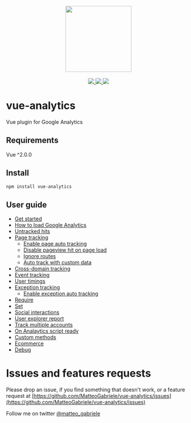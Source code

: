 <p align="center">
<img src="http://i.imgur.com/whvHAT6.png" width="180" />
<br>
<br>
<a href="https://badge.fury.io/js/vue-analytics">
 <img src="https://badge.fury.io/js/vue-analytics.svg" />
<a/>

 <a href="https://www.npmjs.com/package/vue-analytics">
  <img src="https://img.shields.io/npm/dm/vue-analytics.svg" />
 <a/>

 <a href="https://travis-ci.org/MatteoGabriele/vue-analytics">
  <img src="https://travis-ci.org/MatteoGabriele/vue-analytics.svg?branch=master" />
 </a>
</p>

# vue-analytics

Vue plugin for Google Analytics

## Requirements

Vue ^2.0.0

## Install

```bash
npm install vue-analytics
```

## User guide

* [Get started](/docs/installation.md)
* [How to load Google Analytics](/docs/script-loader.md)
* [Untracked hits](/docs/untracked-hits.md)
* [Page tracking](/docs/page-tracking.md)
  * [Enable page auto tracking](/docs/page-tracking.md#enable-page-auto-tracking)
  * [Disable pageview hit on page load](/docs/page-tracking.md#disable-pageview-hit-on-page-load)
  * [Ignore routes](/docs/page-tracking.md#ignore-routes-on-page-auto-tracking)
  * [Auto track with custom data](/docs/page-tracking.md#auto-track-with-custom-data)
* [Cross-domain tracking](/docs/cross-domain-tracking.md)
* [Event tracking](/docs/event-tracking.md)
* [User timings](/docs/user-timings.md#user-timings)
* [Exception tracking](/docs/exception-tracking.md)
  * [Enable exception auto tracking](/docs/exception-tracking.md#enable-exception-auto-tracking)
* [Require](/docs/require.md)
* [Set](/docs/set.md)
* [Social interactions](/docs/social-interactions.md)
* [User explorer report](/docs/user-explorer.md)
* [Track multiple accounts](/docs/track-multiple-accounts.md)
* [On Analaytics script ready](/docs/when-google-analytics-is-loaded.md)
* [Custom methods](/docs/custom-methods.md)
* [Ecommerce](/docs/ecommerce.md)
* [Debug](/docs/debug.md)

# Issues and features requests

Please drop an issue, if you find something that doesn't work, or a feature request at [https://github.com/MatteoGabriele/vue-analytics/issues](https://github.com/MatteoGabriele/vue-analytics/issues)

Follow me on twitter [@matteo\_gabriele](https://twitter.com/matteo_gabriele)
